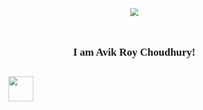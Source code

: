 <p align="center">
  <img src="https://capsule-render.vercel.app/api?text=Hey Everyone!🕹️&animation=fadeIn&type=waving&color=gradient&height=100"/>
</p>
<br />
<h2 style="text-align: center; font-family: 'Agency FB'">I am Avik Roy Choudhury!</h2>
<br />
<a href="https://www.instagram.com/ghost.__repr__/">
  <img height="50" src="https://user-images.githubusercontent.com/46517096/166974368-9798f39f-1f46-499c-b14e-81f0a3f83a06.png"/>
</a>
